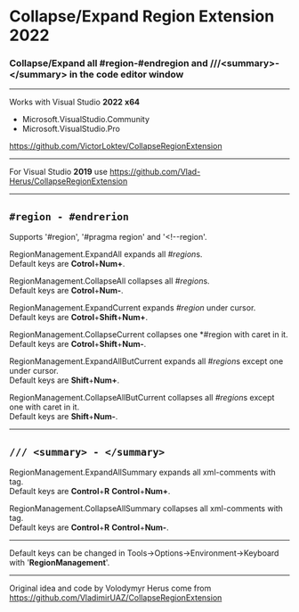 # Collapse/Expand Region Extension 2022

### Collapse/Expand all #region-#endregion and ///\<summary>-\</summary> in the code editor window

***

Works with
Visual Studio **2022** **x64**
* Microsoft.VisualStudio.Community
* Microsoft.VisualStudio.Pro

https://github.com/VictorLoktev/CollapseRegionExtension

***

For Visual Studio **2019** use
https://github.com/Vlad-Herus/CollapseRegionExtension


***

## `#region - #endrerion`


Supports '#region', '#pragma region' and '<!--region'.


RegionManagement.ExpandAll expands all *#region*s.\
Default keys are **Cotrol**+**Num+**.

RegionManagement.CollapseAll collapses all *#region*s.\
Default keys are **Cotrol**+**Num-**.

RegionManagement.ExpandCurrent expands *#region* under cursor.\
Default keys are **Cotrol**+**Shift**+**Num+**.

RegionManagement.CollapseCurrent collapses one *#region with caret in it.\
Default keys are **Cotrol**+**Shift**+**Num-**.

RegionManagement.ExpandAllButCurrent expands all *#region*s except one under cursor.\
Default keys are **Shift**+**Num+**.

RegionManagement.CollapseAllButCurrent collapses all *#region*s except one with caret in it.\
Default keys are **Shift**+**Num-**.

***

## `/// <summary> - </summary>`

RegionManagement.ExpandAllSummary expands all xml-comments with <sammary> tag.\
Default keys are **Control**+**R** **Control**+**Num+**.

RegionManagement.CollapseAllSummary collapses all xml-comments with <sammary> tag.\
Default keys are **Control**+**R** **Control**+**Num-**.

***

Default keys can be changed in Tools->Options->Environment->Keyboard with '**RegionManagement**'.


***

Original idea and code by Volodymyr Herus come from
https://github.com/VladimirUAZ/CollapseRegionExtension


